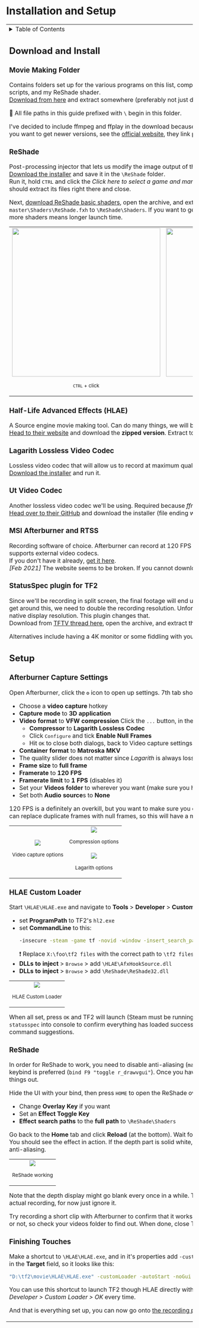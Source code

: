 # Installation and Setup

<table><tbody><tr>
<td><details><summary>Table of Contents</summary>

- [Installation and Setup](#installation-and-setup)
	- [Download and Install](#download-and-install)
		- [Movie Making Folder](#movie-making-folder)
		- [ReShade](#reshade)
		- [Half-Life Advanced Effects (HLAE)](#half-life-advanced-effects-hlae)
		- [Lagarith Lossless Video Codec](#lagarith-lossless-video-codec)
		- [Ut Video Codec](#ut-video-codec)
		- [MSI Afterburner and RTSS](#msi-afterburner-and-rtss)
		- [StatusSpec plugin for TF2](#statusspec-plugin-for-tf2)
	- [Setup](#setup)
		- [Afterburner Capture Settings](#afterburner-capture-settings)
		- [HLAE Custom Loader](#hlae-custom-loader)
		- [ReShade](#reshade-1)
		- [Finishing Touches](#finishing-touches)

</details>

## Download and Install

### Movie Making Folder

Contains folders set up for the various programs on this list,
compiled _ffmpeg_ binaries, video processing scripts, and my ReShade shader.  
[Download from here](https://github.com/juniorsgithub/tf2-how-to-record-depth/releases/latest)
and extract somewhere (preferably not just desktop).  

&#128204; All file paths in this guide prefixed with `\` begin in this folder.

I've decided to include ffmpeg and ffplay in the download
because officially only source code is provided. If you want to get
newer versions, see the [official website](https://ffmpeg.org/), they link places
where you can download it.

### ReShade

Post-processing injector that lets us modify the image output of the game.  
[Download  the installer](https://reshade.me/) and save it in the `\ReShade` folder.  
Run it, hold <kbd>CTRL</kbd> and click the
_Click here to select a game and manage its ReShade installation_ button.
It should extract its files right there and close.

Next, [download ReShade basic shaders](https://github.com/crosire/reshade-shaders),
open the archive, and extract `reshade-shaders-master\Shaders\ReShade.fxh`
to `\ReShade\Shaders`. If you want to get more shaders and textures you can,
but more shaders means longer launch time.

<table><tr>
<td><div style="text-align:center">
<img src="https://raw.githubusercontent.com/juniorsgithub/tf2-how-to-record-depth/master/guide/images/ReShade-installer.png" width="400"/>
<p align="center"><sub><kbd>CTRL</kbd> + click</sub></p>
</td></div>
<td><div style="text-align:center">
<img src="https://raw.githubusercontent.com/juniorsgithub/tf2-how-to-record-depth/master/guide/images/ReShade-extracted.png" width="400"/>
<p align="center"><sub>ReShade extracted</p>
</td></div>
</tr></table>

### Half-Life Advanced Effects (HLAE)

A Source engine movie making tool. Can do many things,
we will be using it to inject ReShade.  
[Head to their website](https://www.advancedfx.org/download/)
and download the **zipped version**. Extract to `\HLAE`.

### Lagarith Lossless Video Codec

Lossless video codec that will allow us to record at maximum quality
while staying at reasonable file sizes.  
[Download the installer](https://lags.leetcode.net/codec.html) and run it.

### Ut Video Codec

Another lossless video codec we'll be using.
Required because _ffmpeg_ does not support encoding _Lagarith_.  
[Head over to their GitHub](https://github.com/umezawatakeshi/utvideo/releases/lastest)
and download the installer (file ending with `win.exe`).

### MSI Afterburner and RTSS

Recording software of choice. Afterburner can record at 120 FPS
(useful so we don't drop any frames) and supports external video codecs.  
If you don't have it already, [get it here](https://www.msi.com/page/afterburner).  
_[Feb 2021]_ The website seems to be broken. If you cannot download it, see
[this Reddit thread](https://www.reddit.com/r/MSI_Gaming/comments/k0hss7/cannot_download_msi_afterburner/).

### StatusSpec plugin for TF2

Since we'll be recording in split screen, the final footage will end up
at half the resolution of the recording.
To get around this, we need to double the recording resolution.
Unfortunately, TF2 doesn't let you go above your native display resolution.
This plugin changes that.  
Download from [TFTV thread here](https://www.teamfortress.tv/17291/sourceres/?page=2#32), open the archive, and extract the `StatusSpec\addons` folder to `\tf2 files`.

Alternatives include having a 4K monitor or some fiddling with your GPU driver.

## Setup

### Afterburner Capture Settings

Open Afterburner, click the <kbd>&#x2699;</kbd> icon to open up settings. 7th tab should be called **Video capture**, in there:
- Choose a **video capture** hotkey
- **Capture mode** to **3D application**
- **Video format** to **VFW compression**
Click the <kbd>...</kbd> button, in the menu that pops up:  
   - **Compressor** to **Lagarith Lossless Codec**
   - Click <kbd>Configure</kbd> and tick **Enable Null Frames**
   - Hit <kbd>OK</kbd> to close both dialogs, back to Video capture settings
- **Container format** to **Matroska MKV**
- The quality slider does not matter since _Lagarith_ is always lossless
- **Frame size** to **full frame**
- **Framerate** to **120 FPS**
- **Framerate limit** to **1 FPS** (disables it)
- Set your **Videos folder** to wherever you want
(make sure you have enough disk space)
- Set both **Audio source**s to **None**

120 FPS is a definitely an overkill, but you want to make sure
you capture every frame TF2 renders. 
_Lagarith_ can replace duplicate frames with null frames,
so this will have a minimal impact on file size.

<table>
<tr>
<td rowspan="2"><div style="text-align:center">
<img src="images/Afterburner-settings.png"/>
<p align="center"><sub>Video capture options</sub></p>
</td></div>
<td><div style="text-align:center">
<img src="images/Afterburner-compression.png" align="center"/>
<p align="center"><sub>Compression options</p>
</div></td>
</tr><tr>
<td><div style="text-align:center">
<img src="images/Afterburner-Lagarith.png"/>
<p align="center"><sub>Lagarith options</p>
</td></div>
</tr>
</table>

### HLAE Custom Loader

Start `\HLAE\HLAE.exe` and navigate to **Tools** > **Developer** > **Custom Loader**,
in there:
- set **ProgramPath** to TF2's `hl2.exe`
- set **CommandLine** to this:  
	```bash <!-- language just to get string highlight -->
	-insecure -steam -game tf -novid -window -insert_search_path "X:\foo\tf2 files" +sv_lan 1
	```
  &#x2757; Replace `X:\foo\tf2 files` with the correct path to `\tf2 files`.
- **DLLs to inject** > <kbd>Browse</kbd> > add `\HLAE\AfxHookSource.dll`
- **DLLs to inject** > <kbd>Browse</kbd> > add `\ReShade\ReShade32.dll`

<table>
<td><div style="text-align:center">
<img src="images/HLAE-custom-loader.png"/>
<p><sub>HLAE Custom Loader</sub></p>
</td></div>
</table>

When all set, press <kbd>OK</kbd> and TF2 will launch (Steam must be running).
When the game loads try typing `mirv` and `statusspec` into console
to confirm everything has loaded successfully.
With both you should see a bunch of command suggestions.

### ReShade

In order for ReShade to work, you need to disable anti-aliasing (`mat_antialias 0`)
and UI. For the latter a keybind is preferred (`bind F9 "toggle r_drawvgui"`).
Once you have these, load up a map so you can test things out.

Hide the UI with your bind, then press <kbd>HOME</kbd> to open the ReShade overlay.
Under the **Settings** tab:
- Change **Overlay Key** if you want
- Set an **Effect Toggle Key**
- **Effect search paths** to the **full path** to `\ReShade\Shaders`

Go back to the **Home** tab and click **Reload** (at the bottom).
Wait for effects to load, then check the `junior` one.  
You should see the effect in action. If the depth part is solid white,
you probably forgot to turn off either UI or anti-aliasing.

<table>
<td><div style="text-align:center">
<img src="images/shader-config.png"/>
<p><sub>ReShade working</sub></p>
</td></div>
</table>

Note that the depth display might go blank every once in a while.
That will be taken care of once we get to the actual recording,
for now just ignore it.

Try recording a short clip with Afterburner to confirm that it works.
There is no notification if you're recording or not,
so check your videos folder to find out. When done, close TF2.

### Finishing Touches

Make a shortcut to `\HLAE\HLAE.exe`, and in it's properties add
`-customLoader -autoStart -noGui` after the path in the **Target** field,
so it looks like this:
```bash <!-- language just to get string highlight -->
"D:\tf2\movie\HLAE\HLAE.exe" -customLoader -autoStart -noGui
```
You can use this shortcut to launch TF2 though HLAE directly
without having to go though _HLAE > Tools > Developer > Custom Loader > OK_ every time.

And that is everything set up, you can now go onto
[the recording part of this guide](basic-recording.md).
